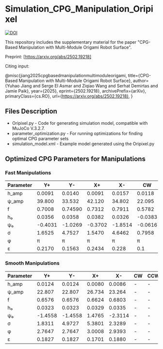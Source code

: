 # Simulation_CPG_Manipulation_Oripixel
[![DOI](https://zenodo.org/badge/919134462.svg)](https://doi.org/10.5281/zenodo.14726302)

This repository includes the supplementary material for the paper "CPG-Based Manipulation with Multi-Module Origami Robot Surface".

Preprint: [https://arxiv.org/abs/2502.19218]

Citing input:

@misc{jiang2025cpgbasedmanipulationmultimoduleorigami,
      title={CPG-Based Manipulation with Multi-Module Origami Robot Surface}, 
      author={Yuhao Jiang and Serge El Asmar and Ziqiao Wang and Serhat Demirtas and Jamie Paik},
      year={2025},
      eprint={2502.19218},
      archivePrefix={arXiv},
      primaryClass={cs.RO},
      url={https://arxiv.org/abs/2502.19218}, 
}


## Files Description
- Oripixel.py - Code for generating simulation model, compatible with MuJoCo V.3.2.7.
- parameter_optimization.py - For running optimizations for finding optimal CPG parameter sets
- simulation_model.xml - Example model generated using the Oripixel.py

## Optimized CPG Parameters for Manipulations

### Fast Manipulations
| Parameter | Y+ | Y- | X+ | X- | CW | CCW |
|-----------|-----|-----|-----|-----|-----|-----|
| h_amp | 0.0091 | 0.0140 | 0.0091 | 0.0157 | 0.0118 | 0.0118 |
| ψ_amp | 39.800 | 33.532 | 42.120 | 34.802 | 22.095 | 22.095 |
| f | 0.7008 | 0.74590 | 0.7312 | 0.7911 | 0.5782 | 0.5782 |
| h₀ | 0.0356 | 0.0358 | 0.0382 | 0.0326 | -0.0383 | -0.0383 |
| ψ₀ | -0.4031 | -1.0269 | -0.3702 | -1.8514 | -0.0616 | 0.0616 |
| σ | 1.6525 | 4.7527 | 1.5470 | 4.6462 | 0.7958 | 3.9374 |
| φ | π | π | π | π | π | π |
| ε | 0.2170 | 0.1563 | 0.2434 | 0.228 | 0.1 | 0.1 |

### Smooth Manipulations
| Parameter | Y+ | Y- | X+ | X- | CW | CCW |
|-----------|-----|-----|-----|-----|-----|-----|
| h_amp | 0.0124 | 0.0124 | 0.0080 | 0.0086 | - | - |
| ψ_amp | 22.807 | 22.807 | 26.734 | 23.264 | - | - |
| f | 0.6576 | 0.6576 | 0.6624 | 0.6803 | - | - |
| h₀ | 0.0323 | 0.0323 | 0.0329 | 0.0335 | - | - |
| ψ₀ | -1.4558 | -1.4558 | 1.4765 | -2.3114 | - | - |
| σ | 1.8311 | 4.9727 | 5.3801 | 2.3289 | - | - |
| φ | 2.7647 | 2.7647 | 3.0008 | 2.9393 | - | - |
| ε | 0.1827 | 0.1827 | 0.1701 | 0.1880 | - | - |
